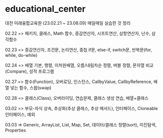# educational_center

대전 미래융합교육원 (23.02.21 ~ 23.08.09)
매일매일 실습한 것 정리


02.22 => 패키지, 클래스, Math 함수, 증감연산자, 시프트연산, 삼항연산자, 난수, 삼각함수

02.23 => 증감연산자, 조건문, 논리연산, 중첩 if문, else-if, switch문, 반복문(for, while, do-while)

02.24 => 배열 기본, 행렬, 이차원배열, 오름/내림차순 정렬, 버블 정렬, 문자열 비교(Compare), 성적 프로그램

02.27 => 함수(Function), 오버로딩, 인스턴스, CallbyValue, CallbyReference, 배열 넣는 함수, 스왑(swap)

02.28 => 클래스(Class), 오버라이딩, 연습문제, 클래스 생성 연습, 배열+클래스

03.02 => 부모-자식 상속, 추상화(추상 클래스, 추상 메서드), 인터페이스, Cloneable 인터페이스, 예외 

03.03 => Generic, ArrayList, List, Map, Set, 데이터/클래스 정렬(sort), 이진탐색, Properties
